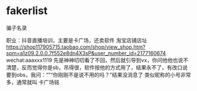 # fakerlist
骗子名录

职业：抖音直播培训，主要是卡广场，还卖软件
淘宝店铺店址  https://shop117905715.taobao.com/shop/view_shop.htm?spm=a1z09.2.0.0.7f552e8dn4X3sP&user_number_id=2177160674
wechat:aaaxxx1119
先是神神叨叨看了不回，然后就引导到vx，你问他他也说不清楚，反而觉得你是sb，吊得很，软件按他的方式用了，结果永不了，有改口说要到obs，我问：“”“你刚刚不是说不用的吗？”结果没消息了
类似昵称的小号非常多，通常就叫 卡广场铭
